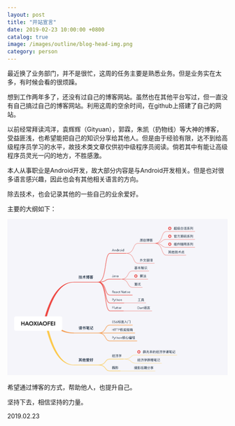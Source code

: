 ```yaml
---
layout: post
title: "开站宣言"
date: 2019-02-23 10:00:00 +0800
catalog: true
image: /images/outline/blog-head-img.png
category: person
---
```


最近换了业务部门，并不是很忙，这周的任务主要是熟悉业务。但是业务实在太多，有时候会看的很烦躁。

想到工作两年多了，还没有过自己的博客网站。虽然也在其他平台写过，但一直没有自己搞过自己的博客网站。利用这周的空余时间，在github上搭建了自己的网站。

以前经常拜读鸿洋，袁辉辉（Gityuan），郭霖，朱凯（扔物线）等大神的博客，受益匪浅，也希望能把自己的知识分享给其他人。但是由于经验有限，达不到给高级程序员学习的水平，故技术类文章仅供初中级程序员阅读。倘若其中有能让高级程序员灵光一闪的地方，不胜感激。

本人从事职业是Android开发，故大部分内容是与Android开发相关。但是也对很多语言感兴趣，因此也会有其他相关语言的方向。

除去技术，也会记录其他的一些自己的业余爱好。

主要的大纲如下：

![大纲](/images/outline/document_outline_xmind.png)

希望通过博客的方式，帮助他人，也提升自己。

坚持下去，相信坚持的力量。

2019.02.23